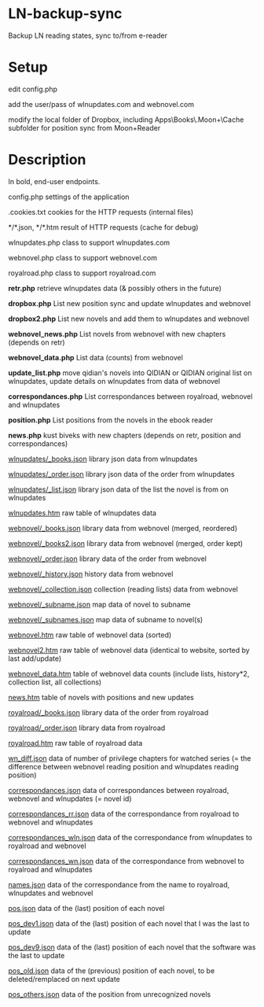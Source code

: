 # LN-backup-sync
Backup LN reading states, sync to/from e-reader

Setup
=====

edit config.php

add the user/pass of wlnupdates.com and webnovel.com

modify the local folder of Dropbox, including Apps\\Books\\.Moon+\\Cache subfolder for position sync from Moon+Reader

Description
===========

In bold, end-user endpoints.

config.php settings of the application

.cookies.txt cookies for the HTTP requests (internal files)

\*/\*.json, \*/\*.htm result of HTTP requests (cache for debug)

wlnupdates.php class to support wlnupdates.com

webnovel.php class to support webnovel.com

royalroad.php class to support royalroad.com

**retr.php** retrieve wlnupdates data (& possibly others in the future)

**dropbox.php** List new position sync and update wlnupdates and webnovel

**dropbox2.php** List new novels and add them to wlnupdates and webnovel

**webnovel_news.php** List novels from webnovel with new chapters (depends on retr)

**webnovel_data.php** List data (counts) from webnovel

**update_list.php** move qidian's novels into QIDIAN or QIDIAN original list on wlnupdates, update details on wlnupdates from data of webnovel

**correspondances.php** List correspondances between royalroad, webnovel and wlnupdates

**position.php** List positions from the novels in the ebook reader

**news.php** kust biveks with new chapters (depends on retr, position and correspondances)

[wlnupdates/\_books.json](wlnupdates/_books.json) library json data from wlnupdates

[wlnupdates/\_order.json](wlnupdates/_order.json) library json data of the order from wlnupdates

[wlnupdates/\_list.json](wlnupdates/\_list.json) library json data of the list the novel is from on wlnupdates

[wlnupdates.htm](wlnupdates.htm) raw table of wlnupdates data

[webnovel/\_books.json](webnovel/_books.json) library data from webnovel (merged, reordered)

[webnovel/\_books2.json](webnovel/_books2.json) library data from webnovel (merged, order kept)

[webnovel/\_order.json](webnovel/_order.json) library data of the order from webnovel

[webnovel/\_history.json](webnovel/_history.json) history data from webnovel

[webnovel/\_collection.json](webnovel/_collection.json) collection (reading lists) data from webnovel

[webnovel/\_subname.json](webnovel/_subname.json) map data of novel to subname

[webnovel/\_subnames.json](webnovel/_subnames.json) map data of subname to novel(s)

[webnovel.htm](webnovel.htm) raw table of webnovel data (sorted)

[webnovel2.htm](webnovel2.htm) raw table of webnovel data (identical to website, sorted by last add/update)

[webnovel\_data.htm](webnovel_data.htm) table of webnovel data counts (include lists, history\*2, collection list, all collections)

[news.htm](news.htm) table of novels with positions and new updates

[royalroad/\_books.json](royalroad/_books.json) library data of the order from royalroad

[royalroad/\_order.json](royalroad/_order.json) library data from royalroad

[royalroad.htm](royalroad.htm) raw table of royalroad data

[wn\_diff.json](wn_diff.json) data of number of privilege chapters for watched series (= the difference between webnovel reading position and wlnupdates reading position)

[correspondances.json](correspondances.json) data of correspondances between royalroad, webnovel and wlnupdates (= novel id)

[correspondances\_rr.json](correspondances_rr.json) data of the correspondance from royalroad to webnovel and wlnupdates

[correspondances\_wln.json](correspondances_wln.json) data of the correspondance from wlnupdates to royalroad and webnovel

[correspondances\_wn.json](correspondances_wn.json) data of the correspondance from webnovel to royalroad and wlnupdates

[names.json](names.json) data of the correspondance from the name to royalroad, wlnupdates and webnovel

[pos.json](pos.json) data of the \(last\) position of each novel

[pos\_dev1.json](pos_dev1.json) data of the \(last\) position of each novel that I was the last to update

[pos\_dev9.json](pos_dev9.json) data of the \(last\) position of each novel that the software was the last to update

[pos\_old.json](pos_old.json) data of the \(previous\) position of each novel, to be deleted/remplaced on next update

[pos\_others.json](pos_others.json) data of the position from unrecognized novels

